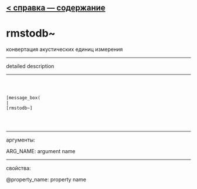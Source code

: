 [< справка — содержание](ceammc_lib.html)
---

# rmstodb~


конвертация акустических единиц измерения

---

detailed description
<br>


---


```



[message_box(                                 
|
[rmstodb~]


            
```

---
аргументы:

ARG_NAME: argument name<br>

---
свойства:

@property_name: property name<br>

